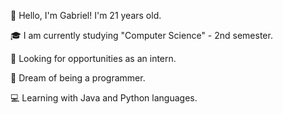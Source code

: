 👋 Hello, I'm Gabriel! I'm 21 years old.

🎓 I am currently studying "Computer Science" - 2nd semester.

👔 Looking for opportunities as an intern.

🎯 Dream of being a programmer.

💻 Learning with Java and Python languages.
